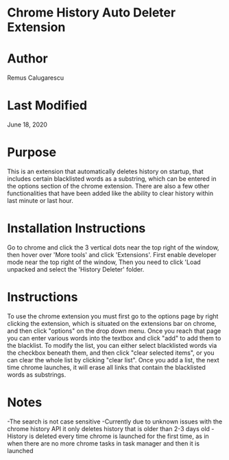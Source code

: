 # Chrome History Auto Deleter Extension

# Author
Remus Calugarescu

# Last Modified
June 18, 2020

# Purpose
This is an extension that automatically deletes history on startup, that includes certain blacklisted words as a substring, which can be entered in the options 
section of the chrome extension. There are also a few other functionalities that have been added like the ability to clear history within last minute or last hour.

# Installation Instructions
Go to chrome and click the 3 vertical dots near the top right of the window, then hover over 'More tools' and click 'Extensions'. First enable developer
mode near the top right of the window, Then you need to click 'Load unpacked and select the 'History Deleter' folder.

# Instructions
To use the chrome extension you must first go to the options page by right clicking the extension, which is situated on the extensions bar on chrome, and then click
"options" on the drop down menu. Once you reach that page you can enter various words into the textbox and click "add" to add them to the blacklist. To modify the list,
you can either select blacklisted words via the checkbox beneath them, and then click "clear selected items", or you can clear the whole list by clicking "clear list".
Once you add a list, the next time chrome launches, it will erase all links that contain the blacklisted words as substrings.

# Notes
-The search is not case sensitive
-Currently due to unknown issues with the chrome history API it only deletes history that is older than 2-3 days old
-History is deleted every time chrome is launched for the first time, as in when there are no more chrome tasks in task manager and then it is launched

